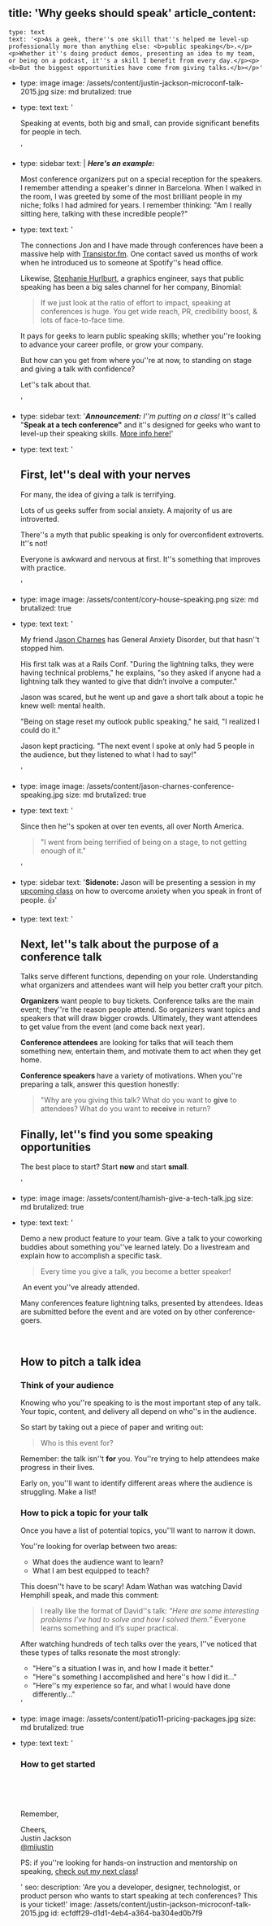title: 'Why geeks should speak'
article_content:
  -
    type: text
    text: '<p>As a geek, there''s one skill that''s helped me level-up professionally more than anything else: <b>public speaking</b>.</p><p>Whether it''s doing product demos, presenting an idea to my team, or being on a podcast, it''s a skill I benefit from every day.</p><p><b>But the biggest opportunities have come from giving talks.</b></p>'
  -
    type: image
    image: /assets/content/justin-jackson-microconf-talk-2015.jpg
    size: md
    brutalized: true
  -
    type: text
    text: '<p>Speaking at events, both big and small, can provide significant benefits for people in tech.<br></p>'
  -
    type: sidebar
    text: |
      <em>**Here's an example:**</em>
      
      Most conference organizers put on a special reception for the speakers. I remember attending a speaker's dinner in Barcelona. When I walked in the room, I was greeted by some of the most brilliant people in my niche; folks I had admired for years.  I remember thinking: "Am I really sitting here, talking with these incredible people?"
  -
    type: text
    text: '<p>The connections Jon and I have made through conferences have been a massive help with&nbsp;<a href="https://transistor.fm/?via=justin">Transistor.fm</a>. One contact saved us months of work when he introduced us to someone at Spotify''s head office.</p><p>Likewise,&nbsp;<a href="https://twitter.com/sehurlburt">Stephanie Hurlburt</a>, a graphics engineer, says that public speaking has been a big sales channel for her company, Binomial:</p><blockquote>If we just look at the ratio of effort to impact, speaking at conferences is huge. You get wide reach, PR, credibility boost, &amp; lots of face-to-face time.&nbsp;</blockquote><p>It pays for geeks to learn public speaking skills; whether you''re looking to advance your career profile, or grow your company.</p><p>But how can you get from where you''re at now, to standing on stage and giving a talk with confidence?<br></p><p>Let''s talk about that.</p>'
  -
    type: sidebar
    text: '<em>**Announcement:** I''m putting on a class!</em> It''s called "**Speak at a tech conference"** and it''s designed for geeks who want to level-up their speaking skills. [More info here!](https://justinjackson.podia.com/speak)'
  -
    type: text
    text: '<h2>First, let''s deal with your nerves</h2><p>For many, the idea of giving a talk is terrifying.</p><p>Lots of us geeks suffer from social anxiety. A majority of us are introverted.<br></p><p>There''s a myth that public speaking is only for overconfident extroverts. It''s not!</p><p>Everyone is awkward and nervous at first. It''s something that improves with practice.</p>'
  -
    type: image
    image: /assets/content/cory-house-speaking.png
    size: md
    brutalized: true
  -
    type: text
    text: '<p>My friend J<a href="https://jasoncharnes.com/">ason Charnes</a> has General Anxiety Disorder, but that hasn''t stopped him.<br></p><p>His first talk was at a Rails Conf. "During the lightning talks, they were having technical problems," he explains, "so they asked if anyone had a lightning talk they wanted to give that didn’t involve a computer."</p><p>Jason was scared, but he went up and gave a short talk about a topic he knew well: mental health.</p><p>"Being on stage reset my outlook public speaking," he said, "I realized I could do it."</p><p>Jason kept practicing. "The next event I spoke at only had 5 people in the audience, but they listened to what I had to say!"</p>'
  -
    type: image
    image: /assets/content/jason-charnes-conference-speaking.jpg
    size: md
    brutalized: true
  -
    type: text
    text: '<p>Since then he''s spoken at over ten events, all over North America.</p><blockquote>"I went from being terrified of being on a stage, to not getting enough of it."</blockquote>'
  -
    type: sidebar
    text: '**Sidenote:** Jason will be presenting a session in my [upcoming class](https://justinjackson.podia.com/speak) on how to overcome anxiety when you speak in front of people. 👍'
  -
    type: text
    text: '<h2>Next, let''s talk about the purpose of a conference talk</h2><p>Talks serve different functions, depending on your role. Understanding what organizers and attendees want will help you better craft your pitch.</p><p><b>Organizers</b>&nbsp;want people to buy tickets. Conference talks&nbsp;are the main event; they''re the reason people attend. So organizers want topics&nbsp;and speakers that will draw bigger crowds. Ultimately, they want attendees to get value from the event (and come back next year).</p><p><b>Conference attendees</b>&nbsp;are looking for talks that will teach them something new, entertain them, and motivate them to act when they get home.</p><p><b>Conference speakers </b>have a variety of motivations. When you''re preparing a talk, answer this question honestly:&nbsp;</p><blockquote>"Why are you giving this talk? What do you want to <b>give</b>&nbsp;to attendees? What do you want to <b>receive</b>&nbsp;in return?</blockquote><h2>Finally, let''s find you some speaking opportunities</h2><p>The best place to start? Start <b>now</b> and start <b>small</b>.</p>'
  -
    type: image
    image: /assets/content/hamish-give-a-tech-talk.jpg
    size: md
    brutalized: true
  -
    type: text
    text: '<p>Demo a new product feature to your team. Give a talk to your coworking buddies about something you''ve learned lately. Do a livestream and explain how to accomplish a specific task.<br></p><blockquote>Every time you give a talk, you become a better speaker!</blockquote><p>&nbsp;An event you''ve already attended.</p><p>Many conferences feature lightning talks, presented by attendees. Ideas are submitted before the event and are voted on by&nbsp;other conference-goers.</p><p><br></p><h2>How to pitch a talk idea</h2><h3>Think of your audience</h3><p>Knowing who you''re speaking to is the most important step of any talk. Your topic, content,&nbsp;and delivery all depend on who''s in the audience.</p><p>So start by taking out a piece of paper and writing out:</p><blockquote>Who is this event for?</blockquote><p>Remember: the talk isn''t <b>for</b>&nbsp;you. You''re trying to help attendees make progress in their lives.</p><p>Early on, you''ll want to identify different areas where the audience is struggling. Make a list!</p><h3>How to pick a topic for your talk</h3><p>Once you have a list of potential topics, you''ll want to narrow it down.</p><p>You''re looking for overlap between two areas:</p><ul><li>What does the audience want to learn?<br></li><li>What I am best equipped to teach?<br></li></ul><p>This doesn''t have to be scary! Adam Wathan was watching David Hemphill speak, and made this comment:</p><blockquote>I really like the format of David''s talk:&nbsp;<em>“Here are some interesting problems I’ve had to solve and how I solved them.”</em> Everyone learns something and it’s super practical.<br></blockquote><p>After watching hundreds of tech talks over the years, I''ve noticed that these types of talks resonate the most strongly:</p><ul><li>"Here''s a situation I was in, and how I made it better."<br></li><li>"Here''s something I accomplished and here''s how I did it..."<br></li><li>"Here''s my experience so far, and what I would have done differently..."<br></li></ul>'
  -
    type: image
    image: /assets/content/patio11-pricing-packages.jpg
    size: md
    brutalized: true
  -
    type: text
    text: '<h3>How to get started<br></h3><p><br></p><p><br></p><p>Remember,&nbsp;</p><p>Cheers,<br>Justin Jackson<br><a href="https://twitter.com/mijustin">@mijustin</a></p><p>PS: if you''re looking for hands-on instruction and mentorship on speaking, <a href="https://justinjackson.podia.com/speak">check out my next class</a>!</p>'
seo:
  description: 'Are you a developer, designer, technologist, or product person who wants to start speaking at tech conferences? This is your ticket!'
  image: /assets/content/justin-jackson-microconf-talk-2015.jpg
id: ecfdff29-d1d1-4eb4-a364-ba304ed0b7f9

